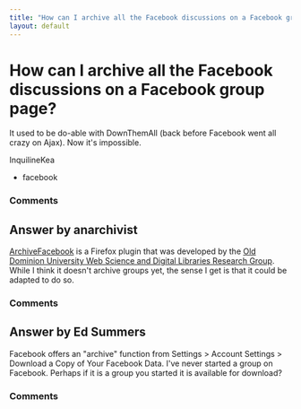 ```yaml
---
title: "How can I archive all the Facebook discussions on a Facebook group page?"
layout: default
---
```

How can I archive all the Facebook discussions on a Facebook group page?
=====================
It used to be do-able with DownThemAll (back before Facebook went all
crazy on Ajax). Now it's impossible.

InquilineKea

<ul class="tags"><li class="tag">facebook</li></ul>

### Comments ###


Answer by anarchivist
----------------
[ArchiveFacebook](https://addons.mozilla.org/en-US/firefox/addon/archivefacebook/)
is a Firefox plugin that was developed by the [Old Dominion University
Web Science and Digital Libraries Research
Group](http://ws-dl.blogspot.com/). While I think it doesn't archive
groups yet, the sense I get is that it could be adapted to do so.

### Comments ###

Answer by Ed Summers
----------------
Facebook offers an "archive" function from Settings \> Account Settings
\> Download a Copy of Your Facebook Data. I've never started a group on
Facebook. Perhaps if it is a group you started it is available for
download?

### Comments ###

